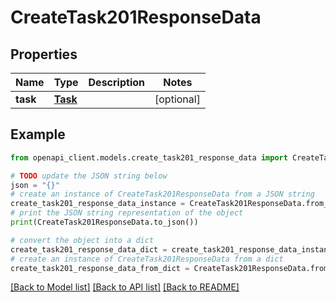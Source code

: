 # CreateTask201ResponseData


## Properties

Name | Type | Description | Notes
------------ | ------------- | ------------- | -------------
**task** | [**Task**](Task.md) |  | [optional] 

## Example

```python
from openapi_client.models.create_task201_response_data import CreateTask201ResponseData

# TODO update the JSON string below
json = "{}"
# create an instance of CreateTask201ResponseData from a JSON string
create_task201_response_data_instance = CreateTask201ResponseData.from_json(json)
# print the JSON string representation of the object
print(CreateTask201ResponseData.to_json())

# convert the object into a dict
create_task201_response_data_dict = create_task201_response_data_instance.to_dict()
# create an instance of CreateTask201ResponseData from a dict
create_task201_response_data_from_dict = CreateTask201ResponseData.from_dict(create_task201_response_data_dict)
```
[[Back to Model list]](../README.md#documentation-for-models) [[Back to API list]](../README.md#documentation-for-api-endpoints) [[Back to README]](../README.md)


